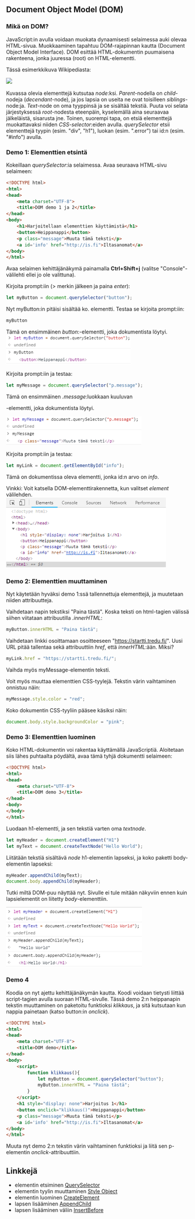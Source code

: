 ## Document Object Model (DOM)

### Mikä on DOM?

JavaScript:in avulla voidaan muokata dynaamisesti selaimessa auki olevaa HTML-sivua. Muokkaaminen tapahtuu DOM-rajapinnan kautta (Document Object Model Interface). DOM esittää HTML-dokumentin puumaisena rakenteena, jonka juuressa (root) on HTML-elementti.  

Tässä esimerkkikuva Wikipediasta:

![](https://upload.wikimedia.org/wikipedia/commons/thumb/5/5a/DOM-model.svg/428px-DOM-model.svg.png)

Kuvassa olevia elementtejä kutsutaa _node_:ksi. _Parent_-nodella on _child_-nodeja (_decendant_-node), ja jos lapsia on useita ne ovat toisilleen _siblings_-node:ja. _Text_-node on oma tyyppinsä ja se sisältää tekstiä. Puuta voi selata järjestyksessä _root_-nodesta eteenpäin, kyselemällä aina seuraavaa jälkeläistä, sisarusta jne. Toinen, suorempi tapa, on etsiä elementtejä muokattavaksi niiden _CSS-selector_:eiden avulla. _querySelector_ etsii elementtejä tyypin (esim. "div", "h1"), luokan (esim. ".error") tai id:n (esim. "#info") avulla.  

### Demo 1: Elementtien etsintä
Kokeillaan _querySelector_:ia selaimessa. Avaa seuraava HTML-sivu selaimeen:

```html
<!DOCTYPE html>
<html>
<head>
    <meta charset="UTF-8">
    <title>DOM demo 1 ja 2</title>
</head>
<body>
    <h1>Harjoitellaan elementtien käyttämistä</h1>
    <button>Heippanappi</button>
    <p class="message">Muuta tämä teksti</p>
    <a id='info' href="http://is.fi">Iltasanomat</a>
</body>
</html>
```

Avaa selaimen kehittäjänäkymä painamalla **Ctrl+Shift+j** (valitse "Console"-välilehti ellei jo ole valittuna).

Kirjoita prompt:iin (> merkin jälkeen ja paina *enter*):

```js
let myButton = document.querySelector("button");
```

Nyt myButton:in pitäisi sisältää ko. elementti. Testaa se kirjoita prompt:iin:

```js
myButton
```

Tämä on ensimmäinen _button_:-elementti, joka dokumentista löytyi.
![QuerySelectorin kokeilua Chrome:n kehittäjänäkymässä](./img/queryselector_button.PNG)

Kirjoita prompt:iin ja testaa:

```js
let myMessage = document.querySelector("p.message");
```

Tämä on ensimmäinen _.message_:luokkaan kuuluvan <p>-elementti, joka dokumentista löytyi.

![QuerySelectorin kokeilua Chrome:n kehittäjänäkymässä](./img/queryselector_p.message.PNG)

Kirjoita prompt:iin ja testaa:

```js
let myLink = document.getElementById("info");
```

Tämä on dokumentissa oleva elementti, jonka id:n arvo on _info_.

Vinkki: Voit katsella DOM-elementtirakennetta, kun valitset *element* välilehden.
![Elementtirakenne](img/element_view.PNG)

### Demo 2: Elementtien muuttaminen

Nyt käytetään hyväksi demo 1:ssä tallennettuja elementtejä, ja muutetaan niiden attribuutteja.

Vaihdetaan napin tekstiksi "Paina tästä". Koska teksti on html-tagien välissä siihen viitataan attribuutilla *.innerHTML*:

```js
myButton.innerHTML = "Paina tästä";
```

Vaihdetaan linkki osoittamaan osoitteeseen "https://startti.tredu.fi/". Uusi URL pitää tallentaa sekä attribuuttiin *href*, että *innerHTML*:ään. Miksi?

```js
myLink.href = "https://startti.tredu.fi/";
```

Vaihda myös myMessage-elementin teksti.

Voit myös muuttaa elementtien CSS-tyylejä. Tekstin värin vaihtaminen onnistuu näin:

```js
myMessage.style.color = "red";
```

Koko dokumentin CSS-tyyliin pääsee käsiksi näin:

```js
document.body.style.backgroundColor = "pink";
```

### Demo 3: Elementtien luominen

Koko HTML-dokumentin voi rakentaa käyttämällä JavaScriptiä. Aloitetaan siis lähes puhtaalta pöydältä, avaa tämä tyhjä dokumentti selaimeen:

```html
<!DOCTYPE html>
<html>
<head>
    <meta charset="UTF-8">
    <title>DOM demo 3</title>
</head>
<body>
</body>
</html>
```

Luodaan h1-elementti, ja sen tekstiä varten oma *textnode*.

```js
let myHeader = document.createElement("H1")
let myText = document.createTextNode("Hello World");
```
Liitätään tekstiä sisältävä *node* h1-elementin lapseksi, ja koko paketti body-elementin lapseksi:

```js
myHeader.appendChild(myText);
document.body.appendChild(myHeader);
```
Tutki miltä DOM-puu näyttää nyt. Sivulle ei tule mitään näkyviin ennen kuin lapsielementit on liitetty *body*-elementtiin.

![Elementtien lisääminen](img/hello_world.PNG)

### Demo 4

Koodia on nyt ajettu kehittäjänäkymän kautta. Koodi voidaan tietysti liittää script-tagien avulla suoraan HTML-sivulle. Tässä demo 2:n heippanapin tekstin muuttaminen on paketoitu funktioksi *klikkaus*, ja sitä kutsutaan kun nappia painetaan (katso button:in *onclick*).

```html
<!DOCTYPE html>
<html>
<head>
    <meta charset="UTF-8">
    <title>DOM demo</title>
</head>
<body>
	<script>
		function klikkaus(){
			let myButton = document.querySelector("button");
			myButton.innerHTML = "Paina tästä";	
		}
	</script>
    <h1 style="display: none">Harjoitus 1</h1>
    <button onclick="klikkaus()">Heippanappi</button>
    <p class="message">Muuta tämä teksti</p>
    <a id='info' href="http://is.fi">Iltasanomat</a>
</body>
</html>
```
Muuta nyt demo 2:n tekstin värin vaihtaminen funktioksi ja liitä sen p-elementin *onclick*-attribuuttiin.

## Linkkejä

- elementin etsiminen [QuerySelector](https://www.w3schools.com/jsref/met_document_queryselector.asp)
- elementin tyylin muuttaminen [Style Object](https://www.w3schools.com/jsref/dom_obj_style.asp)
- elementin luominen [CreateElement](https://www.w3schools.com/jsref/met_document_createelement.asp)
- lapsen lisääminen [AppendChild](https://www.w3schools.com/jsref/met_node_appendchild.asp)
- lapsen lisääminen väliin [InsertBefore](https://www.w3schools.com/jsref/met_node_insertbefore.asp)